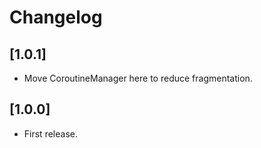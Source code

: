 # Changelog

## [1.0.1]
- Move CoroutineManager here to reduce fragmentation.
## [1.0.0]
- First release.